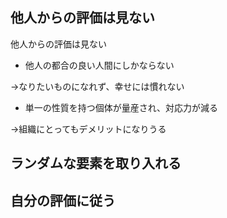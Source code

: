 


## 他人からの評価は見ない

他人からの評価は見ない

- 他人の都合の良い人間にしかならない

→なりたいものになれず、幸せには慣れない

- 単一の性質を持つ個体が量産され、対応力が減る

→組織にとってもデメリットになりうる


## ランダムな要素を取り入れる




## 自分の評価に従う



